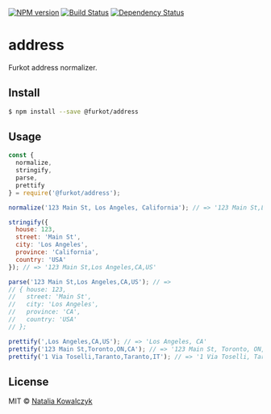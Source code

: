 [![NPM version][npm-image]][npm-url]
[![Build Status][build-image]][build-url]
[![Dependency Status][deps-image]][deps-url]

# address

Furkot address normalizer.

## Install

```sh
$ npm install --save @furkot/address
```

## Usage

```js
const {
  normalize,
  stringify,
  parse,
  prettify
} = require('@furkot/address');

normalize('123 Main St, Los Angeles, California'); // => '123 Main St,Los Angeles,CA,US'

stringify({
  house: 123,
  street: 'Main St',
  city: 'Los Angeles',
  province: 'California',
  country: 'USA'
}); // => '123 Main St,Los Angeles,CA,US'

parse('123 Main St,Los Angeles,CA,US'); // =>
// { house: 123,
//   street: 'Main St',
//   city: 'Los Angeles',
//   province: 'CA',
//   country: 'USA'
// }; 

prettify(',Los Angeles,CA,US'); // => 'Los Angeles, CA'
prettify('123 Main St,Toronto,ON,CA'); // => '123 Main St, Toronto, ON, Canada'
prettify('1 Via Toselli,Taranto,Taranto,IT'); // => '1 Via Toselli, Taranto, Italy
```

## License

MIT © [Natalia Kowalczyk](https://melitele.me)

[npm-image]: https://img.shields.io/npm/v/@furkot/address
[npm-url]: https://npmjs.org/package/@furkot/address

[build-url]: https://github.com/furkot/address/actions/workflows/check.yaml
[build-image]: https://img.shields.io/github/actions/workflow/status/furkot/address/check.yaml?branch=main

[deps-image]: https://img.shields.io/librariesio/release/npm/@furkot/address
[deps-url]: https://libraries.io/npm/@furkot%2Faddress

